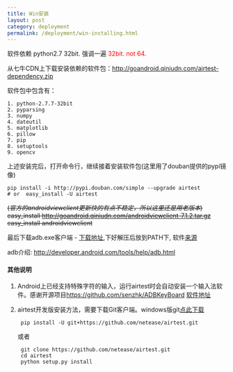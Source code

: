 ```yaml
--- 
title: Win安装
layout: post
category: deployment
permalink: /deployment/win-installing.html
---
```


软件依赖 python2.7 32bit. 强调一遍<a style="color:red"> 32bit. not 64.</a>

从七牛CDN上下载安装依赖的软件包：<http://goandroid.qiniudn.com/airtest-dependency.zip>

软件包中包含有：

    1. python-2.7.7-32bit
    2. pyparsing
    3. numpy
    4. dateutil
    5. matplotlib
    6. pillow
    7. pip
    8. setuptools
    9. opencv

上述安装完后，打开命令行，继续接着安装软件包(这里用了douban提供的pypi镜像)

	pip install -i http://pypi.douban.com/simple --upgrade airtest 
	# or  easy_install -U airtest

<del>(*官方的androidviewclient更新快的有点不稳定，所以这里还是用老版本*)
easy_install http://goandroid.qiniudn.com/androidviewclient-7.1.2.tar.gz
easy_install androidviewclient
</del>

最后下载adb.exe客户端 - [下载地址](http://goandroid.qiniudn.com/adb.zip),下好解压后放到PATH下, 软件[来源](http://adbshell.com/download/download-adb-for-windows.html)

adb介绍: <http://developer.android.com/tools/help/adb.html>

#### 其他说明
1. Android上已经支持特殊字符的输入，运行airtest时会自动安装一个输入法软件。感谢开源项目<https://github.com/senzhk/ADBKeyBoard> [软件地址](https://github.com/NetEase/airtest/raw/master/airtest/binfiles/adb-keyboard.apk)

2. airtest开发版安装方法，需要下载Git客户端。windows版git[点此下载](http://goandroid.qiniudn.com/Git-1.9.4-preview20140929.exe)

        pip install -U git+https://github.com/netease/airtest.git

	或者

		git clone https://github.com/netease/airtest.git
		cd airtest
		python setup.py install
